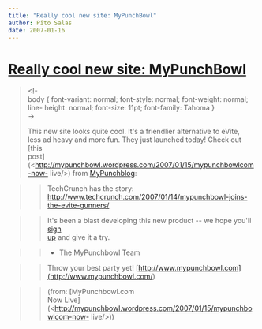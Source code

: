 ```yaml
---
title: "Really cool new site: MyPunchBowl"
author: Pito Salas
date: 2007-01-16
---
```

# [Really cool new site: MyPunchBowl](None)



>
> <!-  
>  body { font-variant: normal; font-style: normal; font-weight: normal; line-
> height: normal; font-size: 11pt; font-family: Tahoma }  
>  ->
>
> This new site looks quite cool. It's a friendlier alternative to eVite,  
>  less ad heavy and more fun. They just launched today! Check out [this  
>  post](<http://mypunchbowl.wordpress.com/2007/01/15/mypunchbowlcom-now-
> live/>) from [MyPunchblog](<http://mypunchbowl.wordpress.com>):
>

>> TechCrunch has the story:
<http://www.techcrunch.com/2007/01/14/mypunchbowl-joins-the-evite-gunners/>

>>

>> It's been a blast developing this new product -- we hope you'll [sign  
>  up](<http://www.mypunchbowl.com>) and give it a try.
>>

>> - The MyPunchbowl Team

>>

>> Throw your best party yet!
[http://www.mypunchbowl.com](<http://www.mypunchbowl.com/>)

>>

>> (from: [MyPunchbowl.com  
>  Now Live](<http://mypunchbowl.wordpress.com/2007/01/15/mypunchbowlcom-now-
> live/>))


